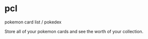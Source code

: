 # pcl

pokemon card list / pokedex

Store all of your pokemon cards and see the worth of your collection.
